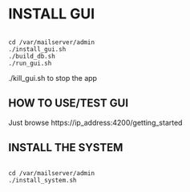 <h1>INSTALL GUI</h1>

<pre><code>
cd /var/mailserver/admin
./install_gui.sh
./build_db.sh
./run_gui.sh
</code></pre>

<p>./kill_gui.sh to stop the app</p>

<h2>HOW TO USE/TEST GUI</h2>

<p>Just browse https://ip_address:4200/getting_started</p>

<h2>INSTALL THE SYSTEM</h2>
<pre><code>
cd /var/mailserver/admin
./install_system.sh
</code></pre>
